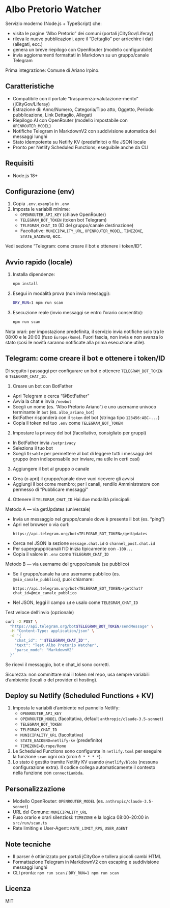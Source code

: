 # Albo Pretorio Watcher

Servizio moderno (Node.js + TypeScript) che:
- visita le pagine “Albo Pretorio” dei comuni (portali jCityGov/Liferay)
- rileva le nuove pubblicazioni, apre il “Dettaglio” per arricchire i dati (allegati, ecc.)
- genera un breve riepilogo con OpenRouter (modello configurabile)
- invia aggiornamenti formattati in Markdown su un gruppo/canale Telegram

Prima integrazione: Comune di Ariano Irpino.

## Caratteristiche
- Compatibile con il portale “trasparenza-valutazione-merito” (jCityGov/Liferay)
- Estrazione di: Anno/Numero, Categoria/Tipo atto, Oggetto, Periodo pubblicazione, Link Dettaglio, Allegati
- Riepilogo AI con OpenRouter (modello impostabile con `OPENROUTER_MODEL`)
- Notifiche Telegram in MarkdownV2 con suddivisione automatica dei messaggi lunghi
- Stato idempotente su Netlify KV (predefinito) o file JSON locale
- Pronto per Netlify Scheduled Functions; eseguibile anche da CLI

## Requisiti
- Node.js 18+

## Configurazione (env)
1. Copia `.env.example` in `.env`
2. Imposta le variabili minime:
   - `OPENROUTER_API_KEY` (chiave OpenRouter)
   - `TELEGRAM_BOT_TOKEN` (token bot Telegram)
   - `TELEGRAM_CHAT_ID` (ID del gruppo/canale destinazione)
   - Facoltative: `MUNICIPALITY_URL`, `OPENROUTER_MODEL`, `TIMEZONE`, `STATE_BACKEND`, ecc.

Vedi sezione “Telegram: come creare il bot e ottenere i token/ID”.

## Avvio rapido (locale)
1. Installa dipendenze:
   ```bash
   npm install
   ```
2. Esegui in modalità prova (non invia messaggi):
   ```bash
   DRY_RUN=1 npm run scan
   ```
3. Esecuzione reale (invio messaggi se entro l’orario consentito):
   ```bash
   npm run scan
   ```

Nota orari: per impostazione predefinita, il servizio invia notifiche solo tra le 08:00 e le 20:00 (fuso `Europe/Rome`). Fuori fascia, non invia e non avanza lo stato (così le novità saranno notificate alla prima esecuzione utile).

## Telegram: come creare il bot e ottenere i token/ID

Di seguito i passaggi per configurare un bot e ottenere `TELEGRAM_BOT_TOKEN` e `TELEGRAM_CHAT_ID`.

1) Creare un bot con BotFather
- Apri Telegram e cerca “@BotFather”
- Avvia la chat e invia `/newbot`
- Scegli un nome (es. “Albo Pretorio Ariano”) e uno username univoco terminante in `bot` (es. `albo_ariano_bot`)
- BotFather risponderà con il `token` del bot (stringa tipo `123456:ABC-...`)
- Copia il token nel tuo `.env` come `TELEGRAM_BOT_TOKEN`

2) Impostare la privacy del bot (facoltativo, consigliato per gruppi)
- In BotFather invia `/setprivacy`
- Seleziona il tuo bot
- Scegli `Disable` per permettere al bot di leggere tutti i messaggi del gruppo (non indispensabile per inviare, ma utile in certi casi)

3) Aggiungere il bot al gruppo o canale
- Crea (o apri) il gruppo/canale dove vuoi ricevere gli avvisi
- Aggiungi il bot come membro; per i canali, rendilo Amministratore con permesso di “Pubblicare messaggi”

4) Ottenere il `TELEGRAM_CHAT_ID`
Hai due modalità principali:

Metodo A — via getUpdates (universale)
- Invia un messaggio nel gruppo/canale dove è presente il bot (es. “ping”)
- Apri nel browser o via curl:
  ```
  https://api.telegram.org/bot<TELEGRAM_BOT_TOKEN>/getUpdates
  ```
- Cerca nel JSON la sezione `message.chat.id` o `channel_post.chat.id`
- Per supergruppi/canali l’ID inizia tipicamente con `-100...`
- Copia il valore in `.env` come `TELEGRAM_CHAT_ID`

Metodo B — via username del gruppo/canale (se pubblico)
- Se il gruppo/canale ha uno username pubblico (es. `@mio_canale_pubblico`), puoi chiamare:
  ```
  https://api.telegram.org/bot<TELEGRAM_BOT_TOKEN>/getChat?chat_id=@mio_canale_pubblico
  ```
- Nel JSON, leggi il campo `id` e usalo come `TELEGRAM_CHAT_ID`

Test veloce dell’invio (opzionale)
```bash
curl -X POST \
  "https://api.telegram.org/bot$TELEGRAM_BOT_TOKEN/sendMessage" \
  -H "Content-Type: application/json" \
  -d '{
    "chat_id": "'$TELEGRAM_CHAT_ID'",
    "text": "Test Albo Pretorio Watcher",
    "parse_mode": "MarkdownV2"
  }'
```
Se ricevi il messaggio, bot e chat_id sono corretti.

Sicurezza: non committare mai il token nel repo, usa sempre variabili d’ambiente (locali o del provider di hosting).

## Deploy su Netlify (Scheduled Functions + KV)
1. Imposta le variabili d’ambiente nel pannello Netlify:
   - `OPENROUTER_API_KEY`
   - `OPENROUTER_MODEL` (facoltativa, default `anthropic/claude-3.5-sonnet`)
   - `TELEGRAM_BOT_TOKEN`
   - `TELEGRAM_CHAT_ID`
   - `MUNICIPALITY_URL` (facoltativa)
   - `STATE_BACKEND=netlify-kv` (predefinito)
   - `TIMEZONE=Europe/Rome`
2. Le Scheduled Functions sono configurate in `netlify.toml` per eseguire la funzione `scan` ogni ora (cron `0 * * * *`).
3. Lo stato è gestito tramite Netlify KV usando `@netlify/blobs` (nessuna configurazione extra). Il codice collega automaticamente il contesto nella funzione con `connectLambda`.

## Personalizzazione
- Modello OpenRouter: `OPENROUTER_MODEL` (es. `anthropic/claude-3.5-sonnet`)
- URL del Comune: `MUNICIPALITY_URL`
- Fuso orario e orari silenziosi: `TIMEZONE` e la logica 08:00–20:00 in `src/run/scan.ts`
- Rate limiting e User-Agent: `RATE_LIMIT_RPS`, `USER_AGENT`

## Note tecniche
- Il parser è ottimizzato per portali jCityGov e tollera piccoli cambi HTML
- Formattazione Telegram in MarkdownV2 con escaping e suddivisione messaggi lunghi
- CLI pronta: `npm run scan` / `DRY_RUN=1 npm run scan`

## Licenza
MIT
